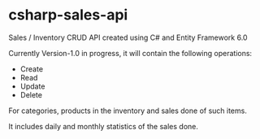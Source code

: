 # csharp-sales-api

Sales / Inventory CRUD API created using C# and Entity Framework 6.0

Currently Version-1.0 in progress, it will contain the following operations:

-  Create
-  Read
-  Update 
-  Delete

For categories, products in the inventory and sales done of such items.

It includes daily and monthly statistics of the sales done.

